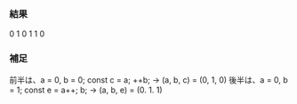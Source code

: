 ### 結果
0 1 0
1 1 0

### 補足
前半は、a = 0, b = 0; const c = a; ++b; -> (a, b, c) = (0, 1, 0)
後半は、a = 0, b = 1; const e = a++; b; -> (a, b, e) = (0. 1. 1)